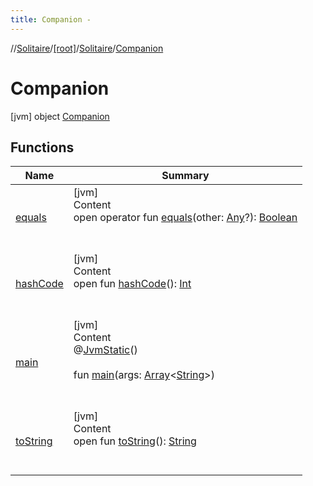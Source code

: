 ```yaml
---
title: Companion -
---
```

//[Solitaire](../../../index.md)/[[root]](../../index.md)/[Solitaire](../index.md)/[Companion](index.md)



# Companion  
 [jvm] object [Companion](index.md)   


## Functions  
  
|  Name|  Summary| 
|---|---|
| <a name="kotlin/Any/equals/#kotlin.Any?/PointingToDeclaration/"></a>[equals](../../-undoable-command/index.md#%5Bkotlin%2FAny%2Fequals%2F%23kotlin.Any%3F%2FPointingToDeclaration%2F%5D%2FFunctions%2F-1349245809)| <a name="kotlin/Any/equals/#kotlin.Any?/PointingToDeclaration/"></a>[jvm]  <br>Content  <br>open operator fun [equals](../../-undoable-command/index.md#%5Bkotlin%2FAny%2Fequals%2F%23kotlin.Any%3F%2FPointingToDeclaration%2F%5D%2FFunctions%2F-1349245809)(other: [Any](https://kotlinlang.org/api/latest/jvm/stdlib/kotlin/-any/index.html)?): [Boolean](https://kotlinlang.org/api/latest/jvm/stdlib/kotlin/-boolean/index.html)  <br><br><br>
| <a name="kotlin/Any/hashCode/#/PointingToDeclaration/"></a>[hashCode](../../-undoable-command/index.md#%5Bkotlin%2FAny%2FhashCode%2F%23%2FPointingToDeclaration%2F%5D%2FFunctions%2F-1349245809)| <a name="kotlin/Any/hashCode/#/PointingToDeclaration/"></a>[jvm]  <br>Content  <br>open fun [hashCode](../../-undoable-command/index.md#%5Bkotlin%2FAny%2FhashCode%2F%23%2FPointingToDeclaration%2F%5D%2FFunctions%2F-1349245809)(): [Int](https://kotlinlang.org/api/latest/jvm/stdlib/kotlin/-int/index.html)  <br><br><br>
| <a name="/Solitaire.Companion/main/#kotlin.Array[kotlin.String]/PointingToDeclaration/"></a>[main](main.md)| <a name="/Solitaire.Companion/main/#kotlin.Array[kotlin.String]/PointingToDeclaration/"></a>[jvm]  <br>Content  <br>@[JvmStatic](https://kotlinlang.org/api/latest/jvm/stdlib/kotlin.jvm/-jvm-static/index.html)()  <br>  <br>fun [main](main.md)(args: [Array](https://kotlinlang.org/api/latest/jvm/stdlib/kotlin/-array/index.html)<[String](https://kotlinlang.org/api/latest/jvm/stdlib/kotlin/-string/index.html)>)  <br><br><br>
| <a name="kotlin/Any/toString/#/PointingToDeclaration/"></a>[toString](../../-undoable-command/index.md#%5Bkotlin%2FAny%2FtoString%2F%23%2FPointingToDeclaration%2F%5D%2FFunctions%2F-1349245809)| <a name="kotlin/Any/toString/#/PointingToDeclaration/"></a>[jvm]  <br>Content  <br>open fun [toString](../../-undoable-command/index.md#%5Bkotlin%2FAny%2FtoString%2F%23%2FPointingToDeclaration%2F%5D%2FFunctions%2F-1349245809)(): [String](https://kotlinlang.org/api/latest/jvm/stdlib/kotlin/-string/index.html)  <br><br><br>

